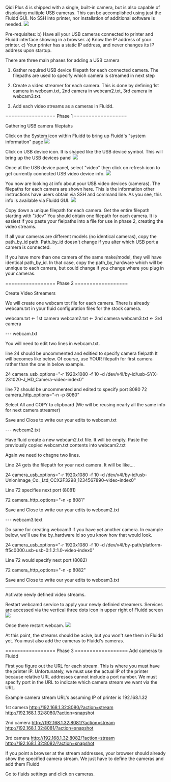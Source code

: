 Qidi Plus 4 is shipped with a single, built-in camera, but is also capable of displaying multiple USB cameras. This can be accomplished using just the Fluidd GUI. No SSH into printer, nor installation of additional software is needed.
<img src="./fluidd%20with%20multiple%20cameras.jpg">

Pre-requisites: 
b) Have all your USB cameras connected to printer and Fluidd interface showing in a browser. 
a) Know the IP address of your printer. 
c) Your printer has a static IP address, and never changes its IP address upon startup.

There are three main phases for adding a USB camera

1. Gather required USB device filepath for each connected camera. The filepaths are used to specify which camera is streamed in next step

2. Create a video streamer for each camera. This is done by defining 1st camera in webcam.txt, 2nd camera in webcam2.txt, 3rd camera in webcam3.txt.

3. Add each video streams as a cameras in Fluidd.



================= Phase 1 ==================

Gathering USB camera fileptahs

Click on the System icon within Fluidd to bring up Fluidd's "system information" page
<img src="./system%20icon.jpg">


Click on USB device icon. It is shaped like the USB device symbol. This will bring up the USB devices panel
<img src="./devices%20icon.jpg">

Once at the USB device panel, select "video" then click on refresh icon to get currently connected USB video device info.
<img src="./devices%20panel.jpg">


You now are looking at info about your USB video devices (cameras). The filepaths for each camera are shown here. This is the information other instructions have users obtain via SSH and command line. As you see, this info is available via Fluidd GUI.
<img src="./usb%20filepaths.jpg">

Copy down a unique filepath for each camera. Get the entire filepath starting with "/dev" 
You should obtain one filepath for each camera. It is easiest if you paste your fielpaths into a file for use in phase 2, creating the video streams.

If all your cameras are different models (no identical cameras), copy the path_by_id path. Path_by_id doesn't change if you alter which USB port a camera is connected.

If you have more than one camera of the same make/model, they will have identical path_by_id. In that case, copy the path_by_hardware which will be unnique to each camera, but could change if you change where you plug in your cameras.

================= Phase 2 ==================

Create Video Streamers

We will create one webcam txt file for each camera. There is already webcam.txt in your fluid configuration files for the stock camera. 

webcam.txt <- 1st camera
webcam2.txt <- 2nd camera
webcam3.txt <- 3rd camera

--- webcam.txt

You will need to edit two lines in webcam.txt.

line 24 should be uncommented and editied to specify camera fielpath
It will becomes like below. Of course, use YOUR filepath for first camera rather than the one in below example.

24 camera_usb_options="-r 1920x1080 -f 10 -d /dev/v4l/by-id/usb-SYX-231020-J_HD_Camera-video-index0"

line 72 should be uncommented and edited to specify port 8080
72 camera_http_options="-n -p 8080"

Select All and COPY to clipboard (We will be reusing nearly all the same info for next camera streamer)

Save and Close to write our your edits to webcam.txt

--- webcam2.txt

Have fluid create a new webcam2.txt file. It will be empty.
Paste the previously copied webcam.txt contents into webcam2.txt

Again we need to chagne two lines.

Line 24 gets the filepath for your next camera. It will be like....

24 camera_usb_options="-r 1920x1080 -f 10 -d /dev/v4l/by-id/usb-UnionImage_Co._Ltd_CCX2F3298_1234567890-video-index0"

Line 72 specifies next port (8081)

72 camera_http_options="-n -p 8081"

Save and Close to write our your edits to webcam2.txt

--- webcam3.text

Do same for creating webcam3 if you have yet another camera.
In example below, we'll use the by_hardware id so you know how that would look.

24 camera_usb_options="-r 1920x1080 -f 10 -d /dev/v4l/by-path/platform-ff5c0000.usb-usb-0:1.2:1.0-video-index0"

Line 72 would specify next port (8082)

72 camera_http_options="-n -p 8082"

Save and Close to write our your edits to webcam3.txt

---

Activate newly defined video streams.

Restart webcamd service to apply your newly definied streamers. Services are accessed via the vertical three dots icon in upper right of Fluidd screen
<img src="./servicesicon.jpg">

Once there restart webcam.
<img src="./restarrwebcamd.jpg)">

At this point, the streams should be acive, but you won't see them in Fluidd yet. You must also add the cameras to Fluidd's cameras.


================= Phase 3 ==================
Add cameras to Fluidd

First you figure out the URL for each stream. This is where you must have the printer IP. Unfortunately, we must use the actual IP of the printer because relative URL addresses cannot include a port number. We must specify port in the URL to indicate which camera stream we want via the URL.

Example camera stream URL's assuming IP of printer is 192.168.1.32

1st camera
http://192.168.1.32:8080/?action=stream
http://192.168.1.32:8080/?action=snapshot

2nd camera
http://192.168.1.32:8081/?action=stream
http://192.168.1.32:8081/?action=snapshot

3rd camera
http://192.168.1.32:8082/?action=stream
http://192.168.1.32:8082/?action=snapshot

If you point a browser at the stream addresses, your browser should already show the specified camera stream. We just have to define the cameras and add them Fluidd

Go to fluids settings and click on cameras.















